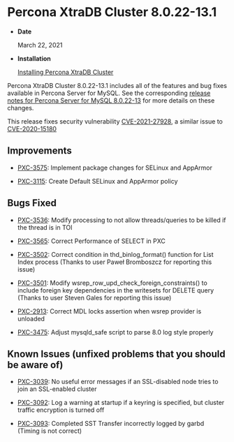 # Percona XtraDB Cluster 8.0.22-13.1


* **Date**

    March 22, 2021



* **Installation**

    [Installing Percona XtraDB Cluster](https://docs.percona.com/percona-xtradb-cluster/8.0/install-index.html)


Percona XtraDB Cluster 8.0.22-13.1 includes all of the features and bug fixes available in Percona Server for MySQL. See the corresponding [release notes for Percona Server for MySQL 8.0.22-13](https://www.percona.com/doc/percona-server/LATEST/release-notes/Percona-Server-8.0.22-13.html) for more details on these changes.

This release fixes security vulnerability [CVE-2021-27928](https://cve.mitre.org/cgi-bin/cvename.cgi?name=CVE-2021-27928), a similar issue to [CVE-2020-15180](https://cve.mitre.org/cgi-bin/cvename.cgi?name=CVE-2020-15180)

## Improvements


* [PXC-3575](https://jira.percona.com/browse/PXC-3575): Implement package changes for SELinux and AppArmor


* [PXC-3115](https://jira.percona.com/browse/PXC-3115): Create Default SELinux and AppArmor policy

## Bugs Fixed


* [PXC-3536](https://jira.percona.com/browse/PXC-3536): Modify processing to not allow threads/queries to be killed if the thread is in TOI


* [PXC-3565](https://jira.percona.com/browse/PXC-3565): Correct Performance of SELECT in PXC


* [PXC-3502](https://jira.percona.com/browse/PXC-3502): Correct condition in thd_binlog_format() function for List Index process (Thanks to user Paweł Bromboszcz for reporting this issue)


* [PXC-3501](https://jira.percona.com/browse/PXC-3501): Modify wsrep_row_upd_check_foreign_constraints() to include foreign key dependencies in the writesets for DELETE query (Thanks to user Steven Gales for reporting this issue)


* [PXC-2913](https://jira.percona.com/browse/PXC-2913): Correct MDL locks assertion when wsrep provider is unloaded


* [PXC-3475](https://jira.percona.com/browse/PXC-3475): Adjust mysqld_safe script to parse 8.0 log style properly

## Known Issues (unfixed problems that you should be aware of)


* [PXC-3039](https://jira.percona.com/browse/PXC-3039): No useful error messages if an SSL-disabled node tries to join an SSL-enabled cluster


* [PXC-3092](https://jira.percona.com/browse/PXC-3092): Log a warning at startup if a keyring is specified, but cluster traffic encryption is turned off


* [PXC-3093](https://jira.percona.com/browse/PXC-3093): Completed SST Transfer incorrectly logged by garbd (Timing is not correct)
